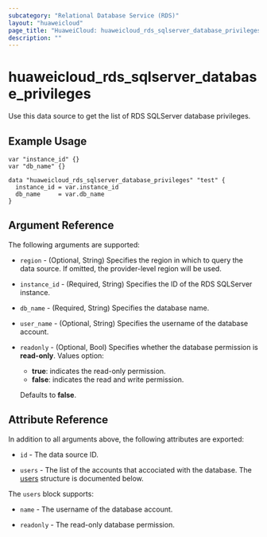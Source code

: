 ```yaml
---
subcategory: "Relational Database Service (RDS)"
layout: "huaweicloud"
page_title: "HuaweiCloud: huaweicloud_rds_sqlserver_database_privileges"
description: ""
---
```


# huaweicloud_rds_sqlserver_database_privileges

Use this data source to get the list of RDS SQLServer database privileges.

## Example Usage

```hcl
var "instance_id" {}
var "db_name" {}

data "huaweicloud_rds_sqlserver_database_privileges" "test" {
  instance_id = var.instance_id
  db_name     = var.db_name
}
```

## Argument Reference

The following arguments are supported:

* `region` - (Optional, String) Specifies the region in which to query the data source.
  If omitted, the provider-level region will be used.

* `instance_id` - (Required, String) Specifies the ID of the RDS SQLServer instance.

* `db_name` - (Required, String) Specifies the database name.

* `user_name` - (Optional, String) Specifies the username of the database account.

* `readonly` - (Optional, Bool) Specifies whether the database permission is **read-only**. Values option:
  + **true**: indicates the read-only permission.
  + **false**: indicates the read and write permission.

  Defaults to **false**.

## Attribute Reference

In addition to all arguments above, the following attributes are exported:

* `id` - The data source ID.

* `users` - The list of the accounts that accociated with the database.
  The [users](#RDS_sqlserver_database_privileges) structure is documented below.

<a name="RDS_sqlserver_database_privileges"></a>
The `users` block supports:

* `name` - The username of the database account.

* `readonly` - The read-only database permission.
